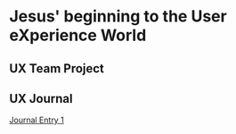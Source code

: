 # Jesus' beginning to the User eXperience World


## UX Team Project


## UX Journal

[Journal Entry 1](https://github.com/UsabilityEngineering/ux-portfolio-JAlvarado28/blob/master/j01/Journal%20Entry%201.md)
